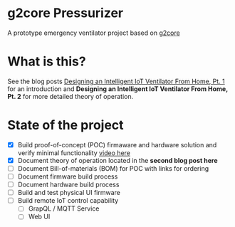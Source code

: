 <image>

# g2core Pressurizer
A prototype emergency ventilator project based on [g2core](https://github.com/synthetos/g2/tree/pressurizer)

# What is this?

See the blog posts [Designing an Intelligent IoT Ventilator From Home, Pt. 1](https://tenmilesquare.com/designing-an-intelligent-iot-ventilator-from-home-pt-1/) for an introduction and **Designing an Intelligent IoT Ventilator From Home, Pt. 2** for more detailed theory of operation.
  
# State of the project

- [x] Build proof-of-concept (POC) firmaware and hardware solution and verify minimal functionality [video here](https://youtu.be/bmQI65D5-_8)
- [X] Document theory of operation located in the **second blog post here**
- [ ] Document Bill-of-materials (BOM) for POC with links for ordering
- [ ] Document firmware build process
- [ ] Document hardware build process
- [ ] Build and test physical UI firmware
- [ ] Build remote IoT control capability
  - [ ] GrapQL / MQTT Service
  - [ ] Web UI
